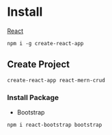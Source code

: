 # Install
[React](https://reactjs.org/docs/create-a-new-react-app.html)
```
npm i -g create-react-app
```
## Create Project
```
create-react-app react-mern-crud
```

### Install Package
- Bootstrap
```
npm i react-bootstrap bootstrap
```
